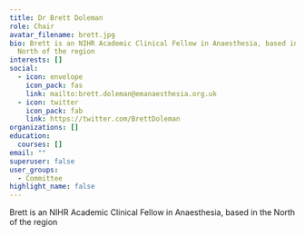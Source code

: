 ```yaml
---
title: Dr Brett Doleman
role: Chair
avatar_filename: brett.jpg
bio: Brett is an NIHR Academic Clinical Fellow in Anaesthesia, based in the
  North of the region
interests: []
social:
  - icon: envelope
    icon_pack: fas
    link: mailto:brett.doleman@emanaesthesia.org.uk
  - icon: twitter
    icon_pack: fab
    link: https://twitter.com/BrettDoleman
organizations: []
education:
  courses: []
email: ""
superuser: false
user_groups:
  - Committee
highlight_name: false
---
```

Brett is an NIHR Academic Clinical Fellow in Anaesthesia, based in the North of the region
